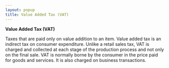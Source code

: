 ```yaml
---
layout: popup
title: Value Added Tax (VAT)
---
```



**Value Added Tax (VAT)**


Taxes that are paid only on value addition to an item.  Value added tax is an indirect tax on consumer expenditure. Unlike a retail sales tax, VAT is charged and collected at each stage of the production process and not only on the final sale. VAT is normally borne by the consumer in the price paid for goods and services. It is also charged on business transactions.
